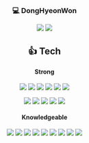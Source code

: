 <div align=center>
  
<!-- ![header](https://capsule-render.vercel.app/api?type=waving&color=56879f&height=300&section=header&text=Hellol77&fontSize=90)-->
### :computer: DongHyeonWon
<a href="https://hellol77.tistory.com/"><img src="https://img.shields.io/badge/blog-da3552?style=flat-square&logo=Storyblok&logoColor=white"/></a>
<img src="https://img.shields.io/badge/dhe7700@naver.com-ea4336?style=flat-square&logo=Gmail&logoColor=white"/>


<!--  <img src="https://img.shields.io/badge/blog-3DDC84?style=flat-square&logo=Storyblok&logoColor=white"/> -->




## :+1: Tech
#### Strong
<img src="https://img.shields.io/badge/Javascript-F7DF1E?style=flat-square&logo=JavaScript&logoColor=white"/></a>
<img src="https://img.shields.io/badge/Html-f85a2b?style=flat-square&logo=HTML5&logoColor=white"/></a>
<img src="https://img.shields.io/badge/CSS-1376e7?style=flat-square&logo=CSS3&logoColor=white"/></a>
<img src="https://img.shields.io/badge/React-6aeefc?style=flat-square&logo=React&logoColor=white"/></a>
<img src="https://img.shields.io/badge/TypeScript-3178C6?logo=TypeScript&logoColor=FFF&style=flat-square"/></a>
<img src="https://img.shields.io/badge/Next.js-000000?style=flat-square&logo=Next.js&logoColor=white"/>

<img src="https://img.shields.io/badge/Tailwind CSS-06B6D4?style=flat-square&logo=Tailwind CSS&logoColor=white"/>
<img src="https://img.shields.io/badge/styled components-DB7093?style=flat-square&logo=styled-components&logoColor=white"/>
<img src="https://img.shields.io/badge/Sass-CC6699?style=flat-square&logo=Sass&logoColor=white"/>
<img src="https://img.shields.io/badge/jQuery-0769AD?style=flat-square&logo=jQuery&logoColor=white"/>
<img src="https://img.shields.io/badge/Bootstrap-7952B3?style=flat-square&logo=bootstrap&logoColor=white"/>


#### Knowledgeable
<img src="https://img.shields.io/badge/Node.js-339933?style=flat-square&logo=Node.js&logoColor=white"/></a>
<img src="https://img.shields.io/badge/Python-3766AB?style=flat-square&logo=Python&logoColor=white"/></a>
<img src="https://img.shields.io/badge/MongoDB-47A248?style=flat-square&logo=MongoDB&logoColor=white"/></a>
<img src="https://img.shields.io/badge/firebase-FFCA28?style=flat-square&logo=Firebase&logoColor=white"/></a>
<img src="https://img.shields.io/badge/PHP-777bb4?style=flat-square&logo=PHP&logoColor=white"/></a>
<img src="https://img.shields.io/badge/React Native-61DAFB?style=flat-square&logo=React&logoColor=black"/>
<img src="https://img.shields.io/badge/django-092E20?style=flat-square&logo=django&logoColor=white"/>
<img src="https://img.shields.io/badge/Amazon AWS-232F3E?style=flat-square&logo=amazonaws&logoColor=white"/>
<img src="https://img.shields.io/badge/C-A8B9CC?style=flat-square&logo=C&logoColor=white"/>

<!-- 
#### ETC
  <img src="https://img.shields.io/badge/Git-F05032?style=flat-square&logo=git&logoColor=white"/> -->

<!-- ![Hellol77's github stats](https://github-readme-stats.vercel.app/api?username=Hellol77&show_icons=true&theme=graywhite) -->
  
<!--   [![Hellol77's github stats](https://github-readme-stats.vercel.app/api/top-langs/?username=Hellol77&show_icons=true&hide_border=true&title_color=004386&icon_color=004386&layout=compact)](https://github.com/Hellol77) -->
  
</div>
